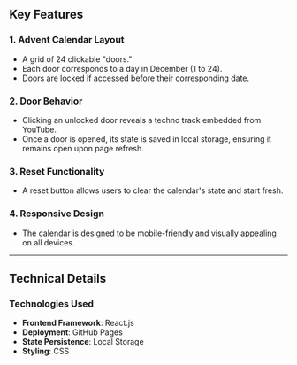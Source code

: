## **Key Features**

### **1. Advent Calendar Layout**

- A grid of 24 clickable "doors."
- Each door corresponds to a day in December (1 to 24).
- Doors are locked if accessed before their corresponding date.

### **2. Door Behavior**

- Clicking an unlocked door reveals a techno track embedded from YouTube.
- Once a door is opened, its state is saved in local storage, ensuring it remains open upon page refresh.

### **3. Reset Functionality**

- A reset button allows users to clear the calendar's state and start fresh.

### **4. Responsive Design**

- The calendar is designed to be mobile-friendly and visually appealing on all devices.

---

## **Technical Details**

### **Technologies Used**

- **Frontend Framework**: React.js
- **Deployment**: GitHub Pages
- **State Persistence**: Local Storage
- **Styling**: CSS
